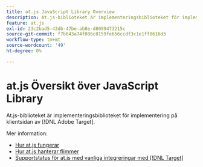 ```yaml
---
title: at.js JavaScript Library Overview
description: At.js-biblioteket är implementeringsbiblioteket för implementering på klientsidan av implementeringen av  [!DNL Adobe Target].
feature: at.js
exl-id: 23c2bad5-43db-47be-ab8e-d8099473215c
source-git-commit: f7b643a74f086c8159fe656ccdf3c1e1ff8616d3
workflow-type: tm+mt
source-wordcount: '49'
ht-degree: 0%

---
```


# at.js Översikt över JavaScript Library

At.js-biblioteket är implementeringsbiblioteket för implementering på klientsidan av [!DNL Adobe Target].

Mer information:

* [Hur at.js fungerar](/help/dev/implement/client-side/atjs/how-atjs-works/how-atjs-works.md)
* [Hur at.js hanterar flimmer](/help/dev/implement/client-side/atjs/how-atjs-works/manage-flicker-with-atjs.md)
* [Supportstatus för at.js med vanliga integreringar med  [!DNL Target]](/help/dev/implement/client-side/atjs/how-atjs-works/target-atjs-integrations.md)
